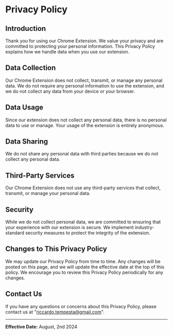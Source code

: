 # Privacy Policy

## Introduction

Thank you for using our Chrome Extension. We value your privacy and are committed to protecting your personal information. This Privacy Policy explains how we handle data when you use our extension.

## Data Collection

Our Chrome Extension does not collect, transmit, or manage any personal data. We do not require any personal information to use the extension, and we do not collect any data from your device or your browser.

## Data Usage

Since our extension does not collect any personal data, there is no personal data to use or manage. Your usage of the extension is entirely anonymous.

## Data Sharing

We do not share any personal data with third parties because we do not collect any personal data.

## Third-Party Services

Our Chrome Extension does not use any third-party services that collect, transmit, or manage your personal data.

## Security

While we do not collect personal data, we are committed to ensuring that your experience with our extension is secure. We implement industry-standard security measures to protect the integrity of the extension.

## Changes to This Privacy Policy

We may update our Privacy Policy from time to time. Any changes will be posted on this page, and we will update the effective date at the top of this policy. We encourage you to review this Privacy Policy periodically for any changes.

## Contact Us

If you have any questions or concerns about this Privacy Policy, please contact us at "riccardo.tempesta@gmail.com".

---

**Effective Date:** August, 2nd 2024
